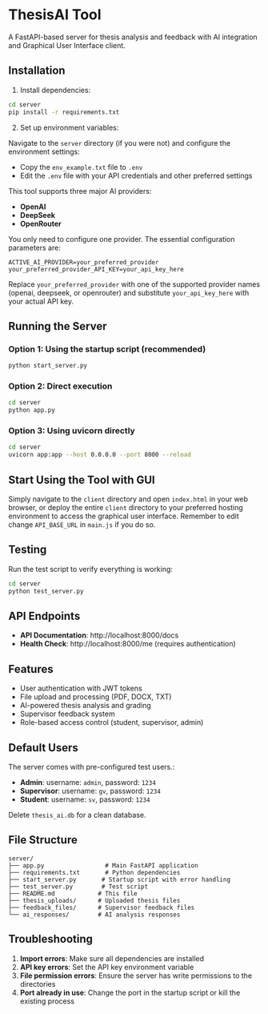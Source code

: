 # ThesisAI Tool

A FastAPI-based server for thesis analysis and feedback with AI integration and Graphical User Interface client.

## Installation

1. Install dependencies:
```bash
cd server
pip install -r requirements.txt
```

2. Set up environment variables:

Navigate to the `server` directory (if you were not) and configure the environment settings:

- Copy the `env_example.txt` file to `.env`
- Edit the `.env` file with your API credentials and other preferred settings

This tool supports three major AI providers:
- **OpenAI**
- **DeepSeek**
- **OpenRouter**

You only need to configure one provider. The essential configuration parameters are:

```env
ACTIVE_AI_PROVIDER=your_preferred_provider
your_preferred_provider_API_KEY=your_api_key_here
```

Replace `your_preferred_provider` with one of the supported provider names (openai, deepseek, or openrouter) and substitute `your_api_key_here` with your actual API key.

## Running the Server

### Option 1: Using the startup script (recommended)
```bash
python start_server.py
```

### Option 2: Direct execution
```bash
cd server
python app.py
```

### Option 3: Using uvicorn directly
```bash
cd server
uvicorn app:app --host 0.0.0.0 --port 8000 --reload
```

## Start Using the Tool with GUI

Simply navigate to the `client` directory and open `index.html` in your web browser, or deploy the entire `client` directory to your preferred hosting environment to access the graphical user interface. Remember to edit change `API_BASE_URL` in `main.js` if you do so.


## Testing

Run the test script to verify everything is working:
```bash
cd server
python test_server.py
```

## API Endpoints

- **API Documentation**: http://localhost:8000/docs
- **Health Check**: http://localhost:8000/me (requires authentication)

## Features

- User authentication with JWT tokens
- File upload and processing (PDF, DOCX, TXT)
- AI-powered thesis analysis and grading
- Supervisor feedback system
- Role-based access control (student, supervisor, admin)

## Default Users

The server comes with pre-configured test users.:

- **Admin**: username: `admin`, password: `1234`
- **Supervisor**: username: `gv`, password: `1234`
- **Student**: username: `sv`, password: `1234`

Delete `thesis_ai.db` for a clean database.

## File Structure

```
server/
├── app.py                 # Main FastAPI application
├── requirements.txt       # Python dependencies
├── start_server.py       # Startup script with error handling
├── test_server.py        # Test script
├── README.md            # This file
├── thesis_uploads/      # Uploaded thesis files
├── feedback_files/      # Supervisor feedback files
└── ai_responses/        # AI analysis responses
```

## Troubleshooting

1. **Import errors**: Make sure all dependencies are installed
2. **API key errors**: Set the API key environment variable
3. **File permission errors**: Ensure the server has write permissions to the directories
4. **Port already in use**: Change the port in the startup script or kill the existing process 
